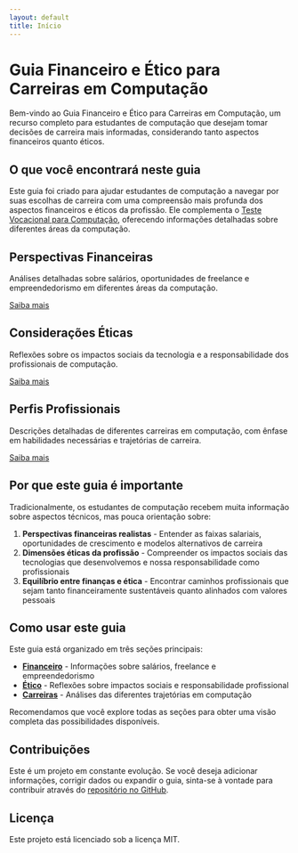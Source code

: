 ```yaml
---
layout: default
title: Início
---
```


# Guia Financeiro e Ético para Carreiras em Computação

Bem-vindo ao Guia Financeiro e Ético para Carreiras em Computação, um recurso completo para estudantes de computação que desejam tomar decisões de carreira mais informadas, considerando tanto aspectos financeiros quanto éticos.

## O que você encontrará neste guia

Este guia foi criado para ajudar estudantes de computação a navegar por suas escolhas de carreira com uma compreensão mais profunda dos aspectos financeiros e éticos da profissão. Ele complementa o [Teste Vocacional para Computação](https://github.com/Lucasdoreac/teste-vocacional-computacao), oferecendo informações detalhadas sobre diferentes áreas da computação.

<div class="grid-container">
  <div class="content-card">
    <h2>Perspectivas Financeiras</h2>
    <p>Análises detalhadas sobre salários, oportunidades de freelance e empreendedorismo em diferentes áreas da computação.</p>
    <a href="{{ '/financeiro/perspectivas-financeiras' | relative_url }}" class="btn">Saiba mais</a>
  </div>
  
  <div class="content-card">
    <h2>Considerações Éticas</h2>
    <p>Reflexões sobre os impactos sociais da tecnologia e a responsabilidade dos profissionais de computação.</p>
    <a href="{{ '/etico/ia-responsavel' | relative_url }}" class="btn">Saiba mais</a>
  </div>
  
  <div class="content-card">
    <h2>Perfis Profissionais</h2>
    <p>Descrições detalhadas de diferentes carreiras em computação, com ênfase em habilidades necessárias e trajetórias de carreira.</p>
    <a href="{{ '/carreiras/perfis-profissionais' | relative_url }}" class="btn">Saiba mais</a>
  </div>
</div>

## Por que este guia é importante

Tradicionalmente, os estudantes de computação recebem muita informação sobre aspectos técnicos, mas pouca orientação sobre:

1. **Perspectivas financeiras realistas** - Entender as faixas salariais, oportunidades de crescimento e modelos alternativos de carreira
2. **Dimensões éticas da profissão** - Compreender os impactos sociais das tecnologias que desenvolvemos e nossa responsabilidade como profissionais
3. **Equilíbrio entre finanças e ética** - Encontrar caminhos profissionais que sejam tanto financeiramente sustentáveis quanto alinhados com valores pessoais

## Como usar este guia

Este guia está organizado em três seções principais:

- [**Financeiro**](/financeiro/) - Informações sobre salários, freelance e empreendedorismo
- [**Ético**](/etico/) - Reflexões sobre impactos sociais e responsabilidade profissional
- [**Carreiras**](/carreiras/) - Análises das diferentes trajetórias em computação

Recomendamos que você explore todas as seções para obter uma visão completa das possibilidades disponíveis.

## Contribuições

Este é um projeto em constante evolução. Se você deseja adicionar informações, corrigir dados ou expandir o guia, sinta-se à vontade para contribuir através do [repositório no GitHub](https://github.com/Lucasdoreac/guia-financeiro-etico-computacao).

## Licença

Este projeto está licenciado sob a licença MIT.
